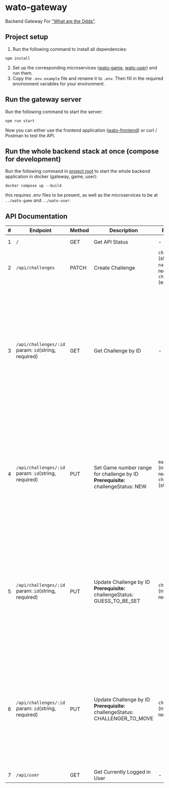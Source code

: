 # wato-gateway
Backend Gateway For ["What are the Odds"](https://github.com/snoozebaumer/wato).

## Project setup
1. Run the following command to install all dependencies:
```
npm install
```
2. Set up the corresponding microservices ([wato-game](https://github.com/snoozebaumer/wato/tree/main/wato-game), [wato-user](https://github.com/snoozebaumer/wato/tree/main/wato-user)) and run them.
3. Copy the `.env.example` file and rename it to `.env`. Then fill in the required environment variables for your environment.

## Run the gateway server
Run the following command to start the server:
```
npm run start
```
Now you can either use the frontend application ([wato-frontend](https://github.com/snoozebaumer/wato/tree/main/wato-frontend)) or curl / Postman to test the API.

## Run the whole backend stack at once (compose for development)
Run the following command in [project root](https://github.com/snoozebaumer/wato) to start the whole backend application in docker (gateway, game, user):
```
docker compose up --build
````
this requires .env files to be present, as well as the microservices to be at `../wato-game` and `../wato-user`.

## API Documentation
| # | Endpoint                                               | Method | Description                                                                                | Request Body                                                                                      | Response Body                                                                                                                                                                                                                                                                                                              |
|---|--------------------------------------------------------|--------|--------------------------------------------------------------------------------------------|---------------------------------------------------------------------------------------------------|----------------------------------------------------------------------------------------------------------------------------------------------------------------------------------------------------------------------------------------------------------------------------------------------------------------------------|
| 1 | `/`                                                    | GET    | Get API Status                                                                             | -                                                                                                 | "wato API is running."                                                                                                                                                                                                                                                                                                     |
| 2 | `/api/challenges`                                      | PATCH  | Create Challenge                                                                           | `challenge` (string, required)<br>`name` (string, required)<br>`challengeStatus` (enum, required) | `id` (string)                                                                                                                                                                                                                                                                                                              |
| 3 | `/api/challenges/:id`<br>param: `id`(string, required) | GET    | Get Challenge by ID                                                                        | -                                                                                                 | `id` (string)<br>`challenge` (string)<br>`challengerId` (string)<br>`challengerName` (string)<br>`challengeeId` (string, optional)<br>`challengeeName` (string, optional)<br>`challengeStatus` (string)<br>`maxRange` (number, optional)<br>`challengerNumber` (number, optional)<br>`challengeeNumber` (number, optional) |
| 4 | `/api/challenges/:id`<br>param: `id`(string, required)                                  | PUT    | <br>Set Game number range for challenge by ID<br>**Prerequisite:**<br> challengeStatus: NEW | `maxRange` (number, required)<br>`challengeeName` (string, required)                                                                     | `id` (string)<br>`challengerId` (string)<br>`challengerName` (string)<br>`challengeeId` (string, optional)<br>`challengeeName` (string, optional)<br>`challengeStatus` (string)<br>`maxRange` (number, optional)<br>`challengerNumber` (number, optional)<br>`challengeeNumber` (number, optional)                         |
| 5 | `/api/challenges/:id`<br>param: `id`(string, required)                                  | PUT    | Update Challenge by ID<br>**Prerequisite:**<br> challengeStatus: GUESS_TO_BE_SET                                        | `challengeeNumber` (number, required)                      | `id` (string)<br>`challengerId` (string)<br>`challengerName` (string)<br>`challengeeId` (string, optional)<br>`challengeeName` (string, optional)<br>`challengeStatus` (string)<br>`maxRange` (number, optional)<br>`challengerNumber` (number, optional)<br>`challengeeNumber` (number, optional)                         |
| 6 | `/api/challenges/:id`<br>param: `id`(string, required)                                  | PUT    | Update Challenge by ID  <br>**Prerequisite:**<br> challengeStatus: CHALLENGER_TO_MOVE                                     | `challengerNumber` (number, required)                                                             | `id` (string)<br>`challengerId` (string)<br>`challengerName` (string)<br>`challengeeId` (string, optional)<br>`challengeeName` (string, optional)<br>`challengeStatus` (string)<br>`maxRange` (number, optional)<br>`challengerNumber` (number, optional)<br>`challengeeNumber` (number, optional)                         |
| 7 | `/api/user`                                            | GET    | Get Currently Logged in User                                                               | -                                                                                                 | `id` (string)<br>`name` (string)                                                                                                                                                                                                                                                                                           |


